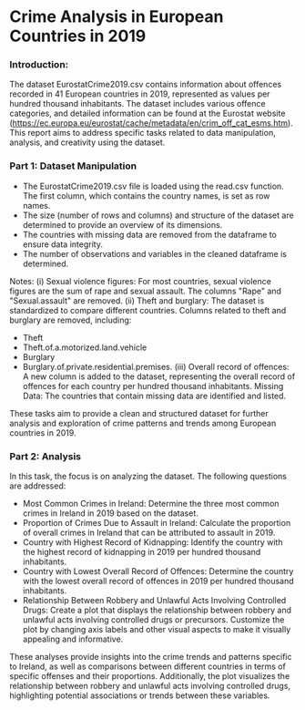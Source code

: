 # Crime Analysis in European Countries in 2019

### Introduction:
The dataset EurostatCrime2019.csv contains information about offences recorded in 
41 European countries in 2019, represented as values per hundred thousand inhabitants. 
The dataset includes various offence categories, and detailed information can be found at the Eurostat website 
(https://ec.europa.eu/eurostat/cache/metadata/en/crim_off_cat_esms.htm). 
This report aims to address specific tasks related to data manipulation, analysis, and creativity using the dataset.

### Part 1: Dataset Manipulation
- The EurostatCrime2019.csv file is loaded using the read.csv function.
The first column, which contains the country names, is set as row names.
- The size (number of rows and columns) and structure of the dataset are determined to provide an overview of its dimensions.
- The countries with missing data are removed from the dataframe to ensure data integrity.
- The number of observations and variables in the cleaned dataframe is determined.

Notes:
(i) Sexual violence figures: 
For most countries, sexual violence figures are the sum of rape and sexual assault. 
The columns "Rape" and "Sexual.assault" are removed.
(ii) Theft and burglary: The dataset is standardized to compare different countries. 
Columns related to theft and burglary are removed, including:
- Theft
- Theft.of.a.motorized.land.vehicle
- Burglary
- Burglary.of.private.residential.premises.
(iii) Overall record of offences: A new column is added to the dataset, representing the overall record of offences for
each country per hundred thousand inhabitants.
Missing Data: The countries that contain missing data are identified and listed.

These tasks aim to provide a clean and structured dataset for further analysis and exploration of crime patterns and 
trends among European countries in 2019.

### Part 2: Analysis
In this task, the focus is on analyzing the dataset. The following questions are addressed:
- Most Common Crimes in Ireland: Determine the three most common crimes in Ireland in 2019 based on the dataset.
- Proportion of Crimes Due to Assault in Ireland:
Calculate the proportion of overall crimes in Ireland that can be attributed to assault in 2019.
- Country with Highest Record of Kidnapping:
Identify the country with the highest record of kidnapping in 2019 per hundred thousand inhabitants.
- Country with Lowest Overall Record of Offences:
Determine the country with the lowest overall record of offences in 2019 per hundred thousand inhabitants.
- Relationship Between Robbery and Unlawful Acts Involving Controlled Drugs:
Create a plot that displays the relationship between robbery and unlawful acts involving controlled drugs or precursors.
Customize the plot by changing axis labels and other visual aspects to make it visually appealing and informative.

These analyses provide insights into the crime trends and patterns specific to Ireland,
as well as comparisons between different countries in terms of specific offenses and their proportions. 
Additionally, the plot visualizes the relationship between robbery and unlawful acts involving controlled drugs,
highlighting potential associations or trends between these variables.
